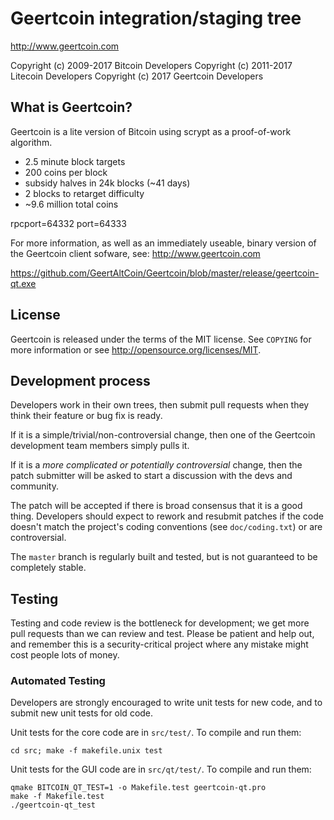 Geertcoin integration/staging tree
================================

http://www.geertcoin.com

Copyright (c) 2009-2017 Bitcoin Developers
Copyright (c) 2011-2017 Litecoin Developers
Copyright (c) 2017 Geertcoin Developers

What is Geertcoin?
----------------

Geertcoin is a lite version of Bitcoin using scrypt as a proof-of-work algorithm.
 - 2.5 minute block targets
 - 200 coins per block
 - subsidy halves in 24k blocks (~41 days)
 - 2 blocks to retarget difficulty
 - ~9.6 million total coins

rpcport=64332
port=64333

For more information, as well as an immediately useable, binary version of
the Geertcoin client sofware, see:
http://www.geertcoin.com

https://github.com/GeertAltCoin/Geertcoin/blob/master/release/geertcoin-qt.exe

License
-------

Geertcoin is released under the terms of the MIT license. See `COPYING` for more
information or see http://opensource.org/licenses/MIT.

Development process
-------------------

Developers work in their own trees, then submit pull requests when they think their feature or bug fix is ready.

If it is a simple/trivial/non-controversial change, then one of the Geertcoin development team members simply pulls it.

If it is a *more complicated or potentially controversial* change, then the patch submitter will be asked to start a discussion with the devs and community.

The patch will be accepted if there is broad consensus that it is a good thing. Developers should expect to rework and resubmit patches if the code doesn't match the project's coding conventions (see `doc/coding.txt`) or are controversial.

The `master` branch is regularly built and tested, but is not guaranteed to be completely stable. 

Testing
-------

Testing and code review is the bottleneck for development; we get more pull requests than we can review and test. Please be patient and help out, and remember this is a security-critical project where any mistake might cost people lots of money.

### Automated Testing

Developers are strongly encouraged to write unit tests for new code, and to submit new unit tests for old code.

Unit tests for the core code are in `src/test/`. To compile and run them:

    cd src; make -f makefile.unix test

Unit tests for the GUI code are in `src/qt/test/`. To compile and run them:

    qmake BITCOIN_QT_TEST=1 -o Makefile.test geertcoin-qt.pro
    make -f Makefile.test
    ./geertcoin-qt_test


